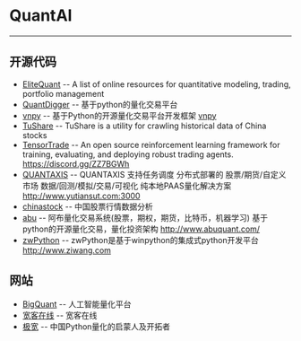 # QuantAI

- - -

## 开源代码

* [EliteQuant](https://github.com/EliteQuant/EliteQuant/) -- A list of online resources for quantitative modeling, trading, portfolio management
* [QuantDigger](https://github.com/QuantFans/quantdigger/) -- 基于python的量化交易平台
* [vnpy](https://github.com/vnpy/vnpy/) -- 基于Python的开源量化交易平台开发框架 [vnpy](http://www.vnpy.com)
* [TuShare](https://github.com/waditu/tushare/) -- TuShare is a utility for crawling historical data of China stocks
* [TensorTrade](https://github.com/notadamking/tensortrade/) -- An open source reinforcement learning framework for training, evaluating, and deploying robust trading agents. https://discord.gg/ZZ7BGWh
* [QUANTAXIS](https://github.com/QUANTAXIS/QUANTAXIS/) -- QUANTAXIS 支持任务调度 分布式部署的 股票/期货/自定义市场 数据/回测/模拟/交易/可视化 纯本地PAAS量化解决方案 http://www.yutiansut.com:3000
* [chinastock](https://github.com/nooperpudd/chinastock/) -- 中国股票行情数据分析
* [abu](https://github.com/bbfamily/abu/) -- 阿布量化交易系统(股票，期权，期货，比特币，机器学习) 基于python的开源量化交易，量化投资架构 http://www.abuquant.com/
* [zwPython](https://github.com/ziwang-com/zwPython/) -- zwPython是基于winpython的集成式python开发平台 http://www.ziwang.com


## 网站

* [BigQuant](https://bigquant.com/) -- 人工智能量化平台
* [宽客在线](https://www.quantinfo.com/) -- 宽客在线
* [极宽](http://www.topquant.vip/) -- 中国Python量化的启蒙人及开拓者

